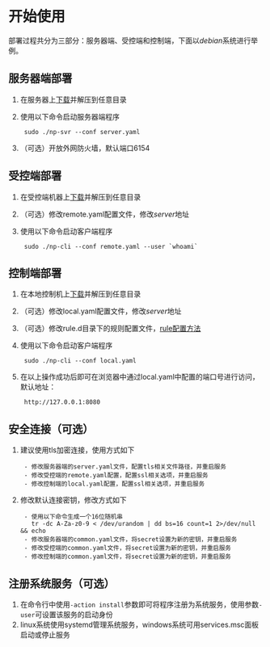 # 开始使用

部署过程共分为三部分：服务器端、受控端和控制端，下面以*debian*系统进行举例。

## 服务器端部署

1. 在服务器上[下载](https://github.com/lwch/natpass/releases)并解压到任意目录
2. 使用以下命令启动服务器端程序

        sudo ./np-svr --conf server.yaml

3. （可选）开放外网防火墙，默认端口6154

## 受控端部署

1. 在受控端机器上[下载](https://github.com/lwch/natpass/releases)并解压到任意目录
2. （可选）修改remote.yaml配置文件，修改*server*地址
3. 使用以下命令启动客户端程序

        sudo ./np-cli --conf remote.yaml --user `whoami`

## 控制端部署

1. 在本地控制机上[下载](https://github.com/lwch/natpass/releases)并解压到任意目录
2. （可选）修改local.yaml配置文件，修改*server*地址
3. （可选）修改rule.d目录下的规则配置文件，[rule配置方法](rules.md)
4. 使用以下命令启动客户端程序

        sudo ./np-cli --conf local.yaml
5. 在以上操作成功后即可在浏览器中通过local.yaml中配置的端口号进行访问，默认地址：

        http://127.0.0.1:8080

## 安全连接（可选）

1. 建议使用tls加密连接，使用方式如下

        - 修改服务器端的server.yaml文件，配置tls相关文件路径，并重启服务
        - 修改受控端的remote.yaml配置，配置ssl相关选项，并重启服务
        - 修改控制端的local.yaml配置，配置ssl相关选项，并重启服务

2. 修改默认连接密钥，修改方式如下

        - 使用以下命令生成一个16位随机串
          tr -dc A-Za-z0-9 < /dev/urandom | dd bs=16 count=1 2>/dev/null && echo
        - 修改服务器端的common.yaml文件，将secret设置为新的密钥，并重启服务
        - 修改受控端的common.yaml文件，将secret设置为新的密钥，并重启服务
        - 修改控制端的common.yaml文件，将secret设置为新的密钥，并重启服务

## 注册系统服务（可选）

1. 在命令行中使用`-action install`参数即可将程序注册为系统服务，使用参数`-user`可设置该服务的启动身份
2. linux系统使用systemd管理系统服务，windows系统可用services.msc面板启动或停止服务